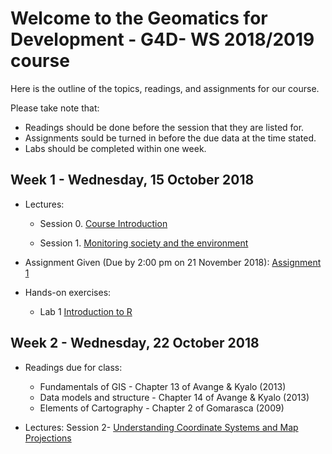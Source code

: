 # Welcome to the Geomatics for Development - G4D- WS 2018/2019 course 

Here is the outline of the topics, readings, and assignments for our course. 

Please take note that:
- Readings should be done before the session that they are listed for. 
- Assignments sould be turned in before the due data at the time stated.
- Labs should be completed within one week.

## Week 1 - Wednesday, 15 October 2018

- Lectures:
  - Session 0.  [Course Introduction](https://github.com/ials/G4D/G4D_S0.html)
     
  - Session 1.  [Monitoring society and the environment](https://github.com/ials/G4D/G4D_S1.html)


- Assignment Given (Due by 2:00 pm on 21 November 2018):  [Assignment 1](https://ials.github.io/G4D/G4D_A1.html)

- Hands-on exercises:
  - Lab 1       [Introduction to R](https://www.datacamp.com/courses/free-introduction-to-r)  

## Week 2 - Wednesday, 22 October 2018
 
- Readings due for class:
    - Fundamentals of GIS - Chapter 13 of Avange & Kyalo (2013) 
    - Data models and structure - Chapter 14 of Avange & Kyalo (2013) 
    - Elements of Cartography - Chapter 2 of Gomarasca (2009)
 
- Lectures:
  Session 2- [Understanding Coordinate Systems and Map Projections](https://ials.github.io/G4D/G4D_S2.html) 
  




